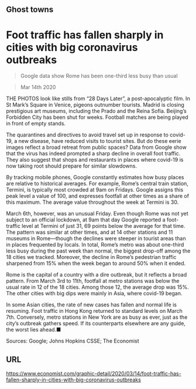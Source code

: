 ## Ghost towns

# Foot traffic has fallen sharply in cities with big coronavirus outbreaks

> Google data show Rome has been one-third less busy than usual

> Mar 14th 2020

THE PHOTOS look like stills from “28 Days Later”, a post-apocalyptic film. In St Mark’s Square in Venice, pigeons outnumber tourists. Madrid is closing prestigious art museums, including the Prado and the Reina Sofía. Beijing’s Forbidden City has been shut for weeks. Football matches are being played in front of empty stands.

The quarantines and directives to avoid travel set up in response to covid-19, a new disease, have reduced visits to tourist sites. But do these eerie images reflect a broad retreat from public spaces? Data from Google show that the virus has indeed prompted a sharp decline in overall foot traffic. They also suggest that shops and restaurants in places where covid-19 is now taking root should prepare for similar slowdowns.

By tracking mobile phones, Google constantly estimates how busy places are relative to historical averages. For example, Rome’s central train station, Termini, is typically most crowded at 9am on Fridays. Google assigns this peak level a value of 100, and expresses footfall at other times as a share of this maximum. The average value throughout the week at Termini is 30.

March 6th, however, was an unusual Friday. Even though Rome was not yet subject to an official lockdown, at 9am that day Google reported a foot-traffic level at Termini of just 31, 69 points below the average for that time. The pattern was similar at other times, and at 14 other stations and 11 museums in Rome—though the declines were steeper in tourist areas than in places frequented by locals. In total, Rome’s metro was about one-third less busy during the past week than normal, the biggest drop-off among the 18 cities we tracked. Moreover, the decline in Rome’s pedestrian traffic sharpened from 15% when the week began to around 50% when it ended.

Rome is the capital of a country with a dire outbreak, but it reflects a broad pattern. From March 3rd to 11th, footfall at metro stations was below the usual rate in 12 of the 18 cities. Among those 12, the average drop was 15%. The other cities with big dips were mainly in Asia, where covid-19 began.

In some Asian cities, the rate of new cases has fallen and normal life is resuming. Foot traffic in Hong Kong returned to standard levels on March 7th. Conversely, metro stations in New York are as busy as ever, just as the city’s outbreak gathers speed. If its counterparts elsewhere are any guide, the worst lies ahead.■

Sources: Google; Johns Hopkins CSSE; The Economist

## URL

https://www.economist.com/graphic-detail/2020/03/14/foot-traffic-has-fallen-sharply-in-cities-with-big-coronavirus-outbreaks
